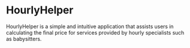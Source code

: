 # HourlyHelper
HourlyHelper is a simple and intuitive application that assists users in calculating the final price for services provided by hourly specialists such as babysitters. 
